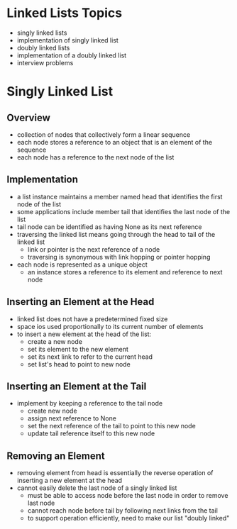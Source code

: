 # Linked Lists Topics
- singly linked lists
- implementation of singly linked list
- doubly linked lists
- implementation of a doubly linked list
- interview problems

# Singly Linked List

## Overview
- collection of nodes that collectively form a linear sequence
- each node stores a reference to an object that is an element of the sequence
- each node has a reference to the next node of the list

## Implementation
- a list instance maintains a member named head that identifies the first node of the list
- some applications include member tail that identifies the last node of the list
- tail node can be identified as having None as its next reference
- traversing the linked list means going through the head to tail of the linked list
    * link or pointer is the next reference of a node
    * traversing is synonymous with link hopping or pointer hopping
- each node is represented as a unique object
    * an instance stores a reference to its element and reference to next node

## Inserting an Element at the Head
- linked list does not have a predetermined fixed size
- space ios used proportionally to its current number of elements
- to insert a new element at the head of the list:
    * create a new node
    * set its element to the new element
    * set its next link to refer to the current head
    * set list's head to point to new node

## Inserting an Element at the Tail
- implement by keeping a reference to the tail node
    * create new node
    * assign next reference to None
    * set the next reference of the tail to point to this new node
    * update tail reference itself to this new node

## Removing an Element
- removing element from head is essentially the reverse operation of inserting a new element at the head
- cannot easily delete the last node of a singly linked list
    * must be able to access node before the last node in order to remove last node
    * cannot reach node before tail by following next links from the tail
    *  to support operation efficiently, need to make our list "doubly linked"